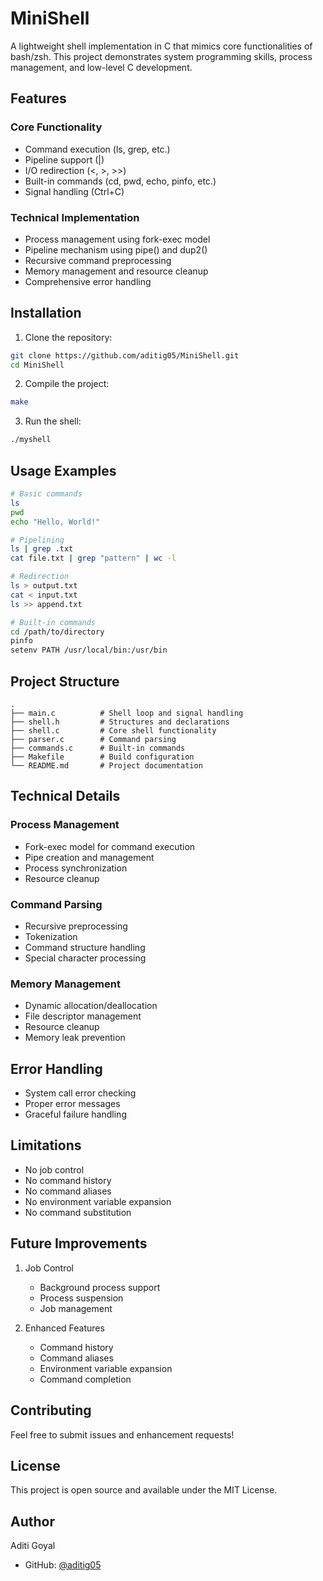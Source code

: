 # MiniShell

A lightweight shell implementation in C that mimics core functionalities of bash/zsh. This project demonstrates system programming skills, process management, and low-level C development.

## Features

### Core Functionality
- Command execution (ls, grep, etc.)
- Pipeline support (|)
- I/O redirection (<, >, >>)
- Built-in commands (cd, pwd, echo, pinfo, etc.)
- Signal handling (Ctrl+C)

### Technical Implementation
- Process management using fork-exec model
- Pipeline mechanism using pipe() and dup2()
- Recursive command preprocessing
- Memory management and resource cleanup
- Comprehensive error handling

## Installation

1. Clone the repository:
```bash
git clone https://github.com/aditig05/MiniShell.git
cd MiniShell
```

2. Compile the project:
```bash
make
```

3. Run the shell:
```bash
./myshell
```

## Usage Examples

```bash
# Basic commands
ls
pwd
echo "Hello, World!"

# Pipelining
ls | grep .txt
cat file.txt | grep "pattern" | wc -l

# Redirection
ls > output.txt
cat < input.txt
ls >> append.txt

# Built-in commands
cd /path/to/directory
pinfo
setenv PATH /usr/local/bin:/usr/bin
```

## Project Structure

```
.
├── main.c          # Shell loop and signal handling
├── shell.h         # Structures and declarations
├── shell.c         # Core shell functionality
├── parser.c        # Command parsing
├── commands.c      # Built-in commands
├── Makefile        # Build configuration
└── README.md       # Project documentation
```

## Technical Details

### Process Management
- Fork-exec model for command execution
- Pipe creation and management
- Process synchronization
- Resource cleanup

### Command Parsing
- Recursive preprocessing
- Tokenization
- Command structure handling
- Special character processing

### Memory Management
- Dynamic allocation/deallocation
- File descriptor management
- Resource cleanup
- Memory leak prevention

## Error Handling
- System call error checking
- Proper error messages
- Graceful failure handling

## Limitations
- No job control
- No command history
- No command aliases
- No environment variable expansion
- No command substitution

## Future Improvements

1. Job Control
   - Background process support
   - Process suspension
   - Job management

2. Enhanced Features
   - Command history
   - Command aliases
   - Environment variable expansion
   - Command completion

## Contributing
Feel free to submit issues and enhancement requests!

## License

This project is open source and available under the MIT License.

## Author

Aditi Goyal
- GitHub: [@aditig05](https://github.com/aditig05) 